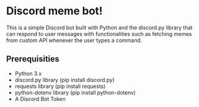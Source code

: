 # Discord meme bot!
This is a simple Discord bot built with Python and the discord.py library that can respond to user messages with functionalities such as fetching memes from custom API whenever the user types a command.

## Prerequisities 
- Python 3.x
- discord.py library (pip install discord.py)
- requests library (pip install requests)
- python-dotenv library (pip install python-dotenv)
- A Discord Bot Token 
